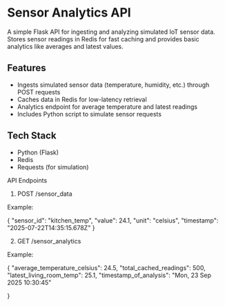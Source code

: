 # Sensor Analytics API

A simple Flask API for ingesting and analyzing simulated IoT sensor data.  
Stores sensor readings in Redis for fast caching and provides basic analytics like averages and latest values.

## Features
- Ingests simulated sensor data (temperature, humidity, etc.) through POST requests
- Caches data in Redis for low-latency retrieval
- Analytics endpoint for average temperature and latest readings
- Includes Python script to simulate sensor requests

## Tech Stack
- Python (Flask)
- Redis
- Requests (for simulation)


API Endpoints
1. POST /sensor_data

Example:


{
  "sensor_id": "kitchen_temp",
  "value": 24.1,
  "unit": "celsius",
  "timestamp": "2025-07-22T14:35:15.678Z"
}




2. GET /sensor_analytics

Example:

{
  "average_temperature_celsius": 24.5,
  "total_cached_readings": 500,
  "latest_living_room_temp": 25.1,
  "timestamp_of_analysis": "Mon, 23 Sep 2025 10:30:45"

}